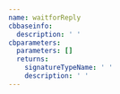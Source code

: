 ```yaml
---
name: waitforReply
cbbaseinfo:
  description: ' '
cbparameters:
  parameters: []
  returns:
    signatureTypeName: ' '
    description: ' '
---
```

<CBBaseInfo/> 
 <CBParameters/>